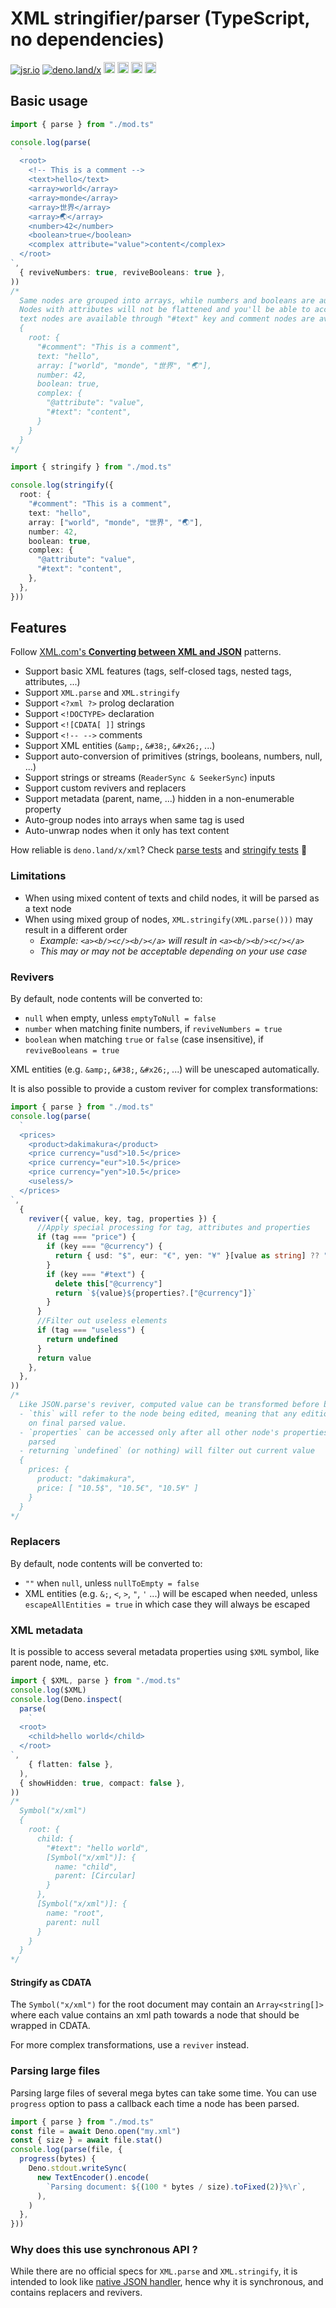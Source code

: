 # XML stringifier/parser (TypeScript, no dependencies)

[![jsr.io](https://img.shields.io/jsr/v/%40lowlighter/xml?style=flat-square&logo=javascript&label=jsr.io&labelColor=black&link=https%3A%2F%2Fjsr.io%2F%40lowlighter%2Fxml)](https://jsr.io/@lowlighter/xml)
[![deno.land/x](https://img.shields.io/jsr/v/%40lowlighter/xml?style=flat-square&logo=deno&label=deno.land%2Fx&labelColor=black&link=https%3A%2F%2Fdeno.land%2Fx%2Fxml)](https://deno.land/x/xml)
<img height="18px" src="https://jsr.io/logos/browsers.svg">
<img height="18px" src="https://jsr.io/logos/deno.svg">
<img height="18px" src="https://jsr.io/logos/bun.svg">
<img height="18px" src="https://jsr.io/logos/node.svg">

## Basic usage

```ts
import { parse } from "./mod.ts"

console.log(parse(
  `
  <root>
    <!-- This is a comment -->
    <text>hello</text>
    <array>world</array>
    <array>monde</array>
    <array>世界</array>
    <array>🌏</array>
    <number>42</number>
    <boolean>true</boolean>
    <complex attribute="value">content</complex>
  </root>
`,
  { reviveNumbers: true, reviveBooleans: true },
))
/*
  Same nodes are grouped into arrays, while numbers and booleans are auto-parsed (can be disabled)
  Nodes with attributes will not be flattened and you'll be able to access them with "@" prefix while
  text nodes are available through "#text" key and comment nodes are available through "#comment" key
  {
    root: {
      "#comment": "This is a comment",
      text: "hello",
      array: ["world", "monde", "世界", "🌏"],
      number: 42,
      boolean: true,
      complex: {
        "@attribute": "value",
        "#text": "content",
      }
    }
  }
*/
```

```ts
import { stringify } from "./mod.ts"

console.log(stringify({
  root: {
    "#comment": "This is a comment",
    text: "hello",
    array: ["world", "monde", "世界", "🌏"],
    number: 42,
    boolean: true,
    complex: {
      "@attribute": "value",
      "#text": "content",
    },
  },
}))
```

## Features

Follow
[XML.com's **Converting between XML and JSON**](https://www.xml.com/pub/a/2006/05/31/converting-between-xml-and-json.html)
patterns.

- Support basic XML features (tags, self-closed tags, nested tags, attributes, ...)
- Support `XML.parse` and `XML.stringify`
- Support `<?xml ?>` prolog declaration
- Support `<!DOCTYPE>` declaration
- Support `<![CDATA[ ]]` strings
- Support `<!-- -->` comments
- Support XML entities (`&amp;`, `&#38;`, `&#x26;`, ...)
- Support auto-conversion of primitives (strings, booleans, numbers, null, ...)
- Support strings or streams (`ReaderSync & SeekerSync`) inputs
- Support custom revivers and replacers
- Support metadata (parent, name, ...) hidden in a non-enumerable property
- Auto-group nodes into arrays when same tag is used
- Auto-unwrap nodes when it only has text content

How reliable is `deno.land/x/xml`? Check [parse tests](/parse_test.ts) and [stringify tests](/stringify_test.ts) 🧪

### Limitations

- When using mixed content of texts and child nodes, it will be parsed as a text node
- When using mixed group of nodes, `XML.stringify(XML.parse()))` may result in a different order
  - _Example: `<a><b/><c/><b/></a>` will result in `<a><b/><b/><c/></a>`_
  - _This may or may not be acceptable depending on your use case_

### Revivers

By default, node contents will be converted to:

- `null` when empty, unless `emptyToNull = false`
- `number` when matching finite numbers, if `reviveNumbers = true`
- `boolean` when matching `true` or `false` (case insensitive), if `reviveBooleans = true`

XML entities (e.g. `&amp;`, `&#38;`, `&#x26;`, ...) will be unescaped automatically.

It is also possible to provide a custom reviver for complex transformations:

```ts
import { parse } from "./mod.ts"
console.log(parse(
  `
  <prices>
    <product>dakimakura</product>
    <price currency="usd">10.5</price>
    <price currency="eur">10.5</price>
    <price currency="yen">10.5</price>
    <useless/>
  </prices>
`,
  {
    reviver({ value, key, tag, properties }) {
      //Apply special processing for tag, attributes and properties
      if (tag === "price") {
        if (key === "@currency") {
          return { usd: "$", eur: "€", yen: "¥" }[value as string] ?? "?"
        }
        if (key === "#text") {
          delete this["@currency"]
          return `${value}${properties?.["@currency"]}`
        }
      }
      //Filter out useless elements
      if (tag === "useless") {
        return undefined
      }
      return value
    },
  },
))
/*
  Like JSON.parse's reviver, computed value can be transformed before being returned.
  - `this` will refer to the node being edited, meaning that any edition will reflect
    on final parsed value.
  - `properties` can be accessed only after all other node's properties have been
    parsed
  - returning `undefined` (or nothing) will filter out current value
  {
    prices: {
      product: "dakimakura",
      price: [ "10.5$", "10.5€", "10.5¥" ]
    }
  }
*/
```

### Replacers

By default, node contents will be converted to:

- `""` when `null`, unless `nullToEmpty = false`
- XML entities (e.g. `&;`, `<`, `>`, `"`, `'` ...) will be escaped when needed, unless `escapeAllEntities = true` in
  which case they will always be escaped

### XML metadata

It is possible to access several metadata properties using `$XML` symbol, like parent node, name, etc.

```ts
import { $XML, parse } from "./mod.ts"
console.log($XML)
console.log(Deno.inspect(
  parse(
    `
  <root>
    <child>hello world</child>
  </root>
`,
    { flatten: false },
  ),
  { showHidden: true, compact: false },
))
/*
  Symbol("x/xml")
  {
    root: {
      child: {
        "#text": "hello world",
        [Symbol("x/xml")]: {
          name: "child",
          parent: [Circular]
        }
      },
      [Symbol("x/xml")]: {
        name: "root",
        parent: null
      }
    }
  }
*/
```

#### Stringify as CDATA

The `Symbol("x/xml")` for the root document may contain an `Array<string[]>` where each value contains an xml path
towards a node that should be wrapped in CDATA.

For more complex transformations, use a `reviver` instead.

### Parsing large files

Parsing large files of several mega bytes can take some time. You can use `progress` option to pass a callback each time
a node has been parsed.

```ts
import { parse } from "./mod.ts"
const file = await Deno.open("my.xml")
const { size } = await file.stat()
console.log(parse(file, {
  progress(bytes) {
    Deno.stdout.writeSync(
      new TextEncoder().encode(
        `Parsing document: ${(100 * bytes / size).toFixed(2)}%\r`,
      ),
    )
  },
}))
```

### Why does this use synchronous API ?

While there are no official specs for `XML.parse` and `XML.stringify`, it is intended to look like
[native JSON handler](https://developer.mozilla.org/en-US/docs/Web/JavaScript/Reference/Global_Objects/JSON), hence why
it is synchronous, and contains replacers and revivers.
